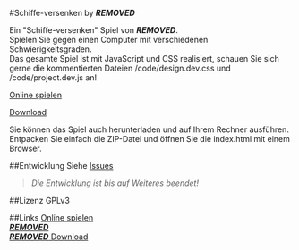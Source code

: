 #Schiffe-versenken by ***REMOVED***

Ein "Schiffe-versenken" Spiel von ***REMOVED***.  
Spielen Sie gegen einen Computer mit verschiedenen Schwierigkeitsgraden.  
Das gesamte Spiel ist mit JavaScript und CSS realisiert, schauen Sie sich gerne
die kommentierten Dateien /code/design.dev.css und /code/project.dev.js an!
  
[Online spielen](https://schiffe-versenken.***REMOVED***/)

[Download](https://download.***REMOVED***/explorer/Other/Schiffe-versenken)
  
Sie können das Spiel auch herunterladen und auf Ihrem Rechner ausführen.
Entpacken Sie einfach die ZIP-Datei und öffnen Sie die index.html mit einem Browser.  
  
##Entwicklung
Siehe [Issues](https://github.com/kimbtech/Schiffe-versenken/issues)

>*Die Entwicklung ist bis auf Weiteres beendet!*

##Lizenz
GPLv3

##Links
[Online spielen](https://schiffe-versenken.***REMOVED***/)  
[***REMOVED***](https://www.***REMOVED***)  
[***REMOVED*** Download](https://download.***REMOVED***/explorer/Other/Schiffe-versenken)

